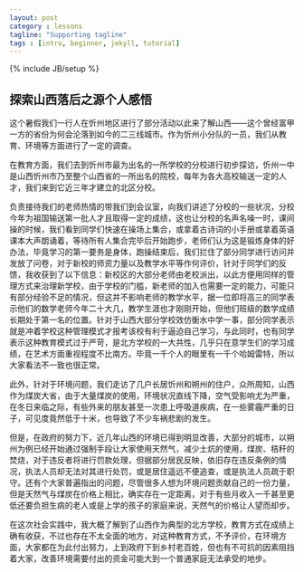 ```yaml
---
layout: post
category : lessons
tagline: "Supporting tagline"
tags : [intro, beginner, jekyll, tutorial]
---
```

{% include JB/setup %}
               
## 探索山西落后之源个人感悟

这个暑假我们一行人在忻州地区进行了部分活动以此来了解山西——这个曾经富甲一方的省份为何会沦落到如今的二三线城市。作为忻州小分队的一员，我们从教育、环境等方面进行了一定的调查。

在教育方面，我们去到忻州市最为出名的一所学校的分校进行初步探访，忻州一中是山西忻州市乃至整个山西省的一所出名的院校，每年为各大高校输送一定的人才，我们来到它近三年才建立的北区分校。

负责接待我们的老师热情的带我们到会议室，向我们讲述了分校的一些状况，分校今年为祖国输送第一批人才且取得一定的成绩，这也让分校的名声名噪一时，课间操的时候，我们看到同学们快速在操场上集合，或拿着古诗词的小手册或拿着英语课本大声朗诵着，等待所有人集合完毕后开始跑步，老师们认为这是锻炼身体的好办法，毕竟学习的第一要务是身体，跑操结束后，我们拦住了部分同学进行访问并发放了问卷，对于新校的师资力量以及教学水平等作何评价，针对于同学们的反馈，我收获到了以下信息：新校区的大部分老师由老校派出，以此方便用同样的管理方式来治理新学校，由于学校的门槛，新老师的加入也需要一定的能力，可能只有部分经验不足的情况，但这并不影响老师的教学水平，据一位即将高三的同学表示他们的数学老师今年二十大几，教学生涯也才刚刚开始，但他们班级的数学成绩长期处于第一名的位置。针对于山西大部分学校效仿衡水中学一事，部分同学表示就是冲着学校这种管理模式才报考该校有利于逼迫自己学习，与此同时，也有同学表示这种教育模式过于严苛，是北方学校的一大共性，几乎只在意学生们的学习成绩，在艺术方面重视程度不比南方。毕竟一千个人的眼里有一千个哈姆雷特，所以大家看法不一致也很正常。

此外，针对于环境问题，我们走访了几户长居忻州和朔州的住户，众所周知，山西作为煤炭大省，由于大量煤炭的使用，环境状况直线下降，空气受影响尤为严重，在冬日来临之际，有些外来的朋友甚至一次患上呼吸道疾病，在一些雾霾严重的日子，可见度竟然低于十米，也导致了不少车祸悲剧的发生。

但是，在政府的努力下，近几年山西的环境已得到明显改善，大部分的城市，以朔州为例已经开始通过强制手段让大家使用天然气，减少土炕的使用，煤炭、秸秆的焚烧，对于违反者将进行罚款处理，但据部分居民反映，依旧存在违反条例的情况，执法人员却无法对其进行处罚，或是居住遥远不便追查，或是执法人员疏于职守。还有个大家普遍指出的问题，尽管很多人想为环境问题贡献自己的一份力量，但是天然气与煤炭在价格上相比，确实存在一定距离，对于有些月收入一千甚至更低还要负担生病的老人或是上学的孩子的家庭来说，天然气的价格让人望而却步。

在这次社会实践中，我大概了解到了山西作为典型的北方学校，教育方式在成绩上确有收获，不过也存在不太全面的地方，对这种教育方式，不予评价，在环境方面，大家都在为此付出努力，上到政府下到乡村老百姓，但也有不可抗的因素阻挡着大家，改善环境需要付出的资金可能大到一个普通家庭无法承受的地步。
	
